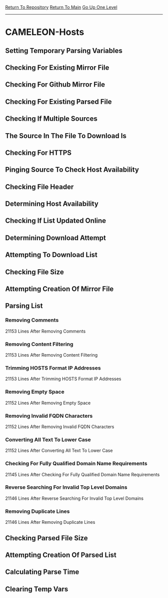 [Return To Repository](https://github.com/deathbybandaid/piholeparser/)
[Return To Main](https://github.com/deathbybandaid/piholeparser/blob/dev-nomerge/RecentRunLogs/Mainlog.md)
[Go Up One Level](https://github.com/deathbybandaid/piholeparser/blob/dev-nomerge/RecentRunLogs/TopLevelScripts/30-Processing-External-Blacklists.md)
____________________________________
# CAMELEON-Hosts
## Setting Temporary Parsing Variables
## Checking For Existing Mirror File
## Checking For Github Mirror File
## Checking For Existing Parsed File
## Checking If Multiple Sources
## The Source In The File To Download Is
## Checking For HTTPS
## Pinging Source To Check Host Availability
## Checking File Header
## Determining Host Availability
## Checking If List Updated Online
## Determining Download Attempt
## Attempting To Download List
## Checking File Size
## Attempting Creation Of Mirror File
## Parsing List
### Removing Comments
21153 Lines After Removing Comments
### Removing Content Filtering
21153 Lines After Removing Content Filtering
### Trimming HOSTS Format IP Addresses
21153 Lines After Trimming HOSTS Format IP Addresses
### Removing Empty Space
21152 Lines After Removing Empty Space
### Removing Invalid FQDN Characters
21152 Lines After Removing Invalid FQDN Characters
### Converting All Text To Lower Case
21152 Lines After Converting All Text To Lower Case
### Checking For Fully Qualified Domain Name Requirements
21145 Lines After Checking For Fully Qualified Domain Name Requirements
### Reverse Searching For Invalid Top Level Domains
21146 Lines After Reverse Searching For Invalid Top Level Domains
### Removing Duplicate Lines
21146 Lines After Removing Duplicate Lines
## Checking Parsed File Size
## Attempting Creation Of Parsed List
## Calculating Parse Time
## Clearing Temp Vars
